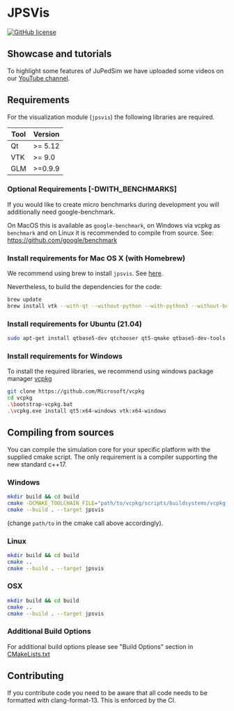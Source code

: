 # JPSVis

[![GitHub license](https://img.shields.io/badge/license-GPL-blue.svg)](https://raw.githubusercontent.com/JuPedSim/jpsvis/master/LICENSE)

## Showcase and tutorials

To highlight some features of JuPedSim we have uploaded some videos on our
[YouTube channel](https://www.youtube.com/channel/UCKS8w8CUClHEeN4K1SUSMBA).

## Requirements

For the visualization module (`jpsvis`) the following libraries are required.

| Tool | Version |
|------|---------|
| Qt   | >= 5.12 |
| VTK  | >= 9.0  |
| GLM  | >=0.9.9 |

### Optional Requirements [-DWITH\_BENCHMARKS]

If you would like to create micro benchmarks during development you will
additionally need google-benchmark.

On MacOS this is available as `google-benchmark`, on Windows via vcpkg as
`benchmark` and on Linux it is recommended to compile from source. See:
<https://github.com/google/benchmark>

### Install requirements for Mac OS X (with Homebrew)

We recommend using brew to install `jpsvis`. See [here](https://github.com/JuPedSim/homebrew-jps).

Nevertheless, to build the dependencies for the code:

```bash
brew update
brew install vtk --with-qt --without-python --with-python3 --without-boost  --build-from-source
```

### Install requirements for Ubuntu (21.04)

```bash
sudo apt-get install qtbase5-dev qtchooser qt5-qmake qtbase5-dev-tools libvtk9-dev
```

### Install requirements for Windows

To install the required libraries, we recommend using windows package manager [vcpkg](https://github.com/Microsoft/vcpkg)

```bash
git clone https://github.com/Microsoft/vcpkg
cd vcpkg
.\bootstrap-vcpkg.bat
.\vcpkg.exe install qt5:x64-windows vtk:x64-windows
```

## Compiling from sources

You can compile the simulation core for your specific platform with the
supplied cmake script.  The only requirement is a compiler supporting the new
standard c++17.

### Windows

```bash
mkdir build && cd build
cmake -DCMAKE_TOOLCHAIN_FILE="path/to/vcpkg/scripts/buildsystems/vcpkg.cmake" ..
cmake --build . --target jpsvis
```

(change `path/to` in the cmake call above accordingly).

### Linux

```bash
mkdir build && cd build
cmake ..
cmake --build . --target jpsvis
```

### OSX

```bash
mkdir build && cd build
cmake ..
cmake --build . --target jpsvis
```

### Additional Build Options

For additional build options please see "Build Options" section in
[CMakeLists.txt](CMakeLists.txt)

## Contributing

If you contribute code you need to be aware that all code needs to be formatted
with clang-format-13. This is enforced by the CI.
